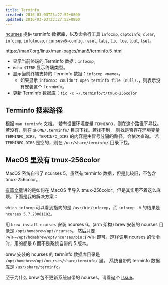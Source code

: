 ```yaml
---
title: Terminfo
created: 2016-03-03T23:27:52+0800
updated: 2016-03-03T23:27:52+0800
---
```



[ncurses](https://invisible-island.net/ncurses/ncurses.html#download_database) 提供 terminfo 数据库，以及命令行工具 `infocmp`, `captoinfo`, `clear`, `infocmp`, `infotocap`, `ncursesw6-config`, `reset`, `tabs`, `tic`, `toe`, `tput`, `tset`。

https://man7.org/linux/man-pages/man5/terminfo.5.html

- 显示当前终端的 Terminfo 数据：`infocmp`。
- `echo $TERM` 显示终端类型。
- 显示当前终端支持的 Terminfo 数据：`infocmp <name>`。
  - 如果显示 `infocmp: couldn't open terminfo file (null).`，则表示没有安装这个 Terminfo。
- 更新 Terminfo 数据库：`tic -x ~/.terminfo/t/tmux-256color`

## Terminfo 搜索路径

根据 `man terminfo` 文档。
若有设置环境变量 `TERMINFO`，则在这个路径下寻找。若没有，则在 `$HOME/.terminfo/` 目录下找。若找不到，
则找是否存在环境变量 `TERMINFO_DIRS`，`TERMINFO_DIRS` 的内容是由冒号分隔的路径，会依次查询。
若 `TERMINFO_DIRS` 是空的，则在 `/usr/share/terminfo/` 目录下找。

## MacOS 里没有 tmux-256color

MacOS 系统自带了 ncurses 5，虽然有 terminfo 数据，但是比较旧，不包含 tmux-256color。

[有篇文章](https://gpanders.com/blog/the-definitive-guide-to-using-tmux-256color-on-macos/)讲的是如何在 MacOS 里导入 tmux-256color。但是其实用不着这么麻烦。下面是我的解决方案：

`which infocmp` 可以看到指向的是 `/usr/bin/infocmp`，而 `infocmp -V` 的结果是 `ncurses 5.7.20081102`。

用 `brew install ncurses` 安装 ncurses 6。(arm 架构) brew 安装的 ncurses 目录是 `/opt/homebrew/opt/ncurses`。
然后只要 `PATH=/opt/homebrew/opt/ncurses/bin:$PATH` 即可。这样调用 ncurses 的命令时，用的都是 6 而不是系统自带的 5 版本。

brew 安装的 ncurses 的 terminfo 数据库目录是 `/opt/homebrew/opt/ncurses/share/terminfo/` 里。
系统自带的 terminfo 数据库是 `/usr/share/terminfo`。

至于为什么 brew 包不更新系统自带的 ncurses，请看这个 [issue](https://github.com/Homebrew/homebrew-core/issues/39477)。
